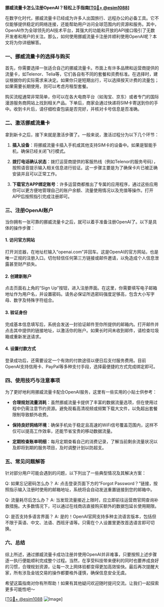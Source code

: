 **挪威流量卡怎么注册OpenAI？轻松上手指南[[TG💪+ @esim1088](https://t.me/s/esim1088)]**

在数字化时代，挪威流量卡已经成为许多人出国旅行、远程办公的必备工具。它不仅能够提供稳定的网络连接，还能帮助用户访问全球范围内的资源和服务。其中，OpenAI作为全球领先的AI技术平台，其强大的功能和开放的API接口吸引了无数开发者和用户的关注。那么，如何使用挪威流量卡注册并顺利使用OpenAI呢？本文将为你详细解答。

### 一、挪威流量卡的选择与购买

首先，你需要选择一张适合自己的挪威流量卡。市面上有许多品牌和运营商提供的流量卡，如Telenor、Telia等，它们各自有不同的套餐和资费标准。在选择时，建议根据你的实际需求来决定。如果你只是短期出行，可以选择按天计费的流量包；如果需要长期使用，则可以考虑月租型套餐。

购买流程通常非常简单，你可以在各大电商平台（如淘宝、京东）或者专门的国际漫游服务商网站上找到相关产品。下单后，商家会通过快递将SIM卡寄送到你的手中。收到卡片后，请仔细检查包装是否完好，并核对卡号信息是否准确。

### 二、激活挪威流量卡

拿到新卡之后，接下来就是激活步骤了。一般来说，激活过程分为以下几个环节：

1. **插入设备**：将挪威流量卡插入手机或其他支持SIM卡的设备中。如果是智能手机，确保已经关闭飞行模式。
   
2. **拨打电话确认状态**：拨打运营商提供的客服热线（例如Telenor的服务号码），按照语音提示输入相关信息进行验证。这一步骤主要是为了确保卡片已被正确安装并且可以正常工作。

3. **下载官方APP绑定账号**：许多运营商都推出了专属的应用程序，通过这些应用你可以更方便地管理自己的账户余额、流量使用情况以及充值等操作。打开APP后按照指引完成注册即可。

### 三、注册OpenAI账户

当你拥有一张可靠的挪威流量卡之后，就可以着手准备注册OpenAI了。以下是具体的操作步骤：

#### 1. 访问官方网站
打开浏览器，在地址栏输入“openai.com”并回车。这是OpenAI的官方网站，也是唯一正规的注册入口。切勿轻信任何第三方链接或邮件邀请，以免造成个人信息泄露甚至财产损失。

#### 2. 创建新账户
点击页面右上角的“Sign Up”按钮，进入注册界面。在这里，你需要填写电子邮箱地址作为用户名，并设置密码。请务必保证所选密码强度足够高，包含大小写字母、数字及特殊字符组合。

#### 3. 验证身份
完成基本信息填写后，系统会发送一封验证邮件至你所提供的邮箱内。打开邮件并点击其中提供的链接地址，以激活你的账户。如果长时间未收到邮件，请检查垃圾箱或重新发送请求。

#### 4. 设置付款方式
登录成功后，还需要设定一个有效的付款途径以便日后支付服务费用。目前OpenAI支持信用卡、PayPal等多种支付手段，选择最便捷的方式完成绑定即可。

### 四、使用技巧与注意事项

为了更好地利用挪威流量卡配合OpenAI服务，这里有一些实用的小贴士供参考：

- **合理规划流量消耗**：虽然挪威流量卡提供了丰富的数据流量选项，但在使用过程中仍需注意节约资源。避免观看高清视频或频繁下载大文件，以免超出套餐限制导致额外收费。
  
- **保持良好网络环境**：确保手机处于稳定且高速的WiFi信号覆盖范围内，这样不仅可以提高工作效率，还能节省宝贵的移动数据流量。

- **定期检查账单明细**：每月定期查看自己的消费记录，了解当前剩余流量状况以及即将到期的服务项目，及时调整计划以防超支。

### 五、常见问题解答

针对部分用户可能会遇到的问题，以下列出了一些典型情况及其解决方案：

Q: 如果忘记密码怎么办？
A: 点击登录页面下方的“Forgot Password？”链接，按照指示输入注册时使用的邮箱地址，系统将会自动发送重置链接到您的邮箱中。

Q: 流量耗尽后怎么办？
A: 当发现流量接近上限时，应立即前往运营商官网查询补救措施。大多数情况下，可以通过在线商店直接购买额外的数据包延长使用期限。

Q: 是否支持多语言界面？
A: 是的！OpenAI官网支持多种主流语言版本，包括但不限于英语、中文、法语、西班牙语等。只需在个人设置里更改首选语言即可切换。

### 六、总结

综上所述，通过挪威流量卡成功注册并使用OpenAI并非难事，只要按照上述步骤逐一执行便能顺利完成整个过程。当然，在享受科技带来便利的同时也要养成良好的习惯，合理规划资源，让每一次上网体验都变得更加高效愉快。最后再次提醒大家，所有涉及金钱交易的操作都要格外谨慎，确保信息安全无虞。

希望这篇指南对你有所帮助！如果有其他疑问欢迎随时提问交流。让我们一起探索更多可能性吧～

[[TG💪+ @esim1088](https://t.me/s/esim1088) ![Image](https://i.postimg.cc/4NQfJmqS/Snipaste-2025-05-13-00-14-12.png)]